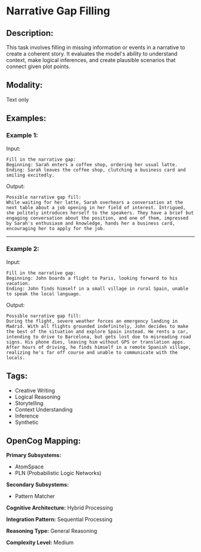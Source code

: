 # Narrative Gap Filling

## Description:
This task involves filling in missing information or events in a narrative to create a coherent story. It evaluates the model's ability to understand context, make logical inferences, and create plausible scenarios that connect given plot points.

## Modality:
Text only

## Examples:

### Example 1:

Input:

```
Fill in the narrative gap:
Beginning: Sarah enters a coffee shop, ordering her usual latte.
Ending: Sarah leaves the coffee shop, clutching a business card and smiling excitedly.
```

Output:

```
Possible narrative gap fill:
While waiting for her latte, Sarah overhears a conversation at the next table about a job opening in her field of interest. Intrigued, she politely introduces herself to the speakers. They have a brief but engaging conversation about the position, and one of them, impressed by Sarah's enthusiasm and knowledge, hands her a business card, encouraging her to apply for the job.
```

---

### Example 2:

Input:

```
Fill in the narrative gap:
Beginning: John boards a flight to Paris, looking forward to his vacation.
Ending: John finds himself in a small village in rural Spain, unable to speak the local language.
```

Output:

```
Possible narrative gap fill:
During the flight, severe weather forces an emergency landing in Madrid. With all flights grounded indefinitely, John decides to make the best of the situation and explore Spain instead. He rents a car, intending to drive to Barcelona, but gets lost due to misreading road signs. His phone dies, leaving him without GPS or translation apps. After hours of driving, he finds himself in a remote Spanish village, realizing he's far off course and unable to communicate with the locals.
```

## Tags:
- Creative Writing
- Logical Reasoning
- Storytelling
- Context Understanding
- Inference
- Synthetic

## OpenCog Mapping:

**Primary Subsystems:**
- AtomSpace
- PLN (Probabilistic Logic Networks)

**Secondary Subsystems:**
- Pattern Matcher

**Cognitive Architecture:** Hybrid Processing

**Integration Pattern:** Sequential Processing

**Reasoning Type:** General Reasoning

**Complexity Level:** Medium